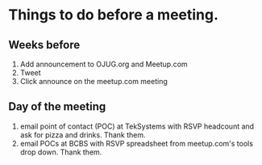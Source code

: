 Things to do before a meeting.
=========

Weeks before
------

1. Add announcement to OJUG.org and Meetup.com
1. Tweet
1. Click announce on the meetup.com meeting

Day of the meeting
-------

1. email point of contact (POC) at TekSystems with RSVP headcount and ask for pizza and drinks.   Thank them.
1. email POCs at BCBS with RSVP spreadsheet from meetup.com's tools drop down.   Thank them.


